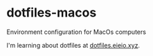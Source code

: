# dotfiles-macos
Environment configuration for MacOs computers

I'm learning about dotfiles at [dotfiles.eieio.xyz](http://dotfiles.eieio.xyz).
